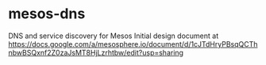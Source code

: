 mesos-dns
=========

DNS and service discovery for Mesos
Initial design document at https://docs.google.com/a/mesosphere.io/document/d/1cJTdHryPBsqQCThnbwBSQxnf2Z0zaJsMT8HjLzrhtbw/edit?usp=sharing

